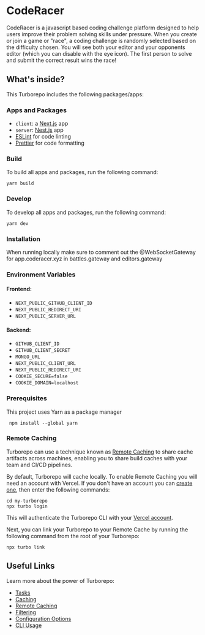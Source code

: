 # CodeRacer

CodeRacer is a javascript based coding challenge platform designed to help users improve their problem solving skills under pressure. When you create or join a game or "race", a coding challenge is randomly selected based on the difficulty chosen. You will see both your editor and your opponents editor (which you can disable with the eye icon). The first person to solve and submit the correct result wins the race! 

## What's inside?

This Turborepo includes the following packages/apps:

### Apps and Packages

- `client`: a [Next.js](https://nextjs.org/) app
- `server`: [Nest.js](https://docs.nestjs.com/) app
- [ESLint](https://eslint.org/) for code linting
- [Prettier](https://prettier.io) for code formatting

### Build

To build all apps and packages, run the following command:

```
yarn build
```

### Develop

To develop all apps and packages, run the following command:

```
yarn dev

```

### Installation

When running locally make sure to comment out the @WebSocketGateway for app.coderacer.xyz in battles.gateway and editors.gateway

### Environment Variables

#### Frontend:
- `NEXT_PUBLIC_GITHUB_CLIENT_ID`
- `NEXT_PUBLIC_REDIRECT_URI`
- `NEXT_PUBLIC_SERVER_URL`

#### Backend:
- `GITHUB_CLIENT_ID`
- `GITHUB_CLIENT_SECRET`
- `MONGO_URL`
- `NEXT_PUBLIC_CLIENT_URL`
- `NEXT_PUBLIC_REDIRECT_URI`
- `COOKIE_SECURE=false`
- `COOKIE_DOMAIN=localhost`

### Prerequisites

This project uses Yarn as a package manager

```
 npm install --global yarn
```

### Remote Caching

Turborepo can use a technique known as [Remote Caching](https://turbo.build/repo/docs/core-concepts/remote-caching) to share cache artifacts across machines, enabling you to share build caches with your team and CI/CD pipelines.

By default, Turborepo will cache locally. To enable Remote Caching you will need an account with Vercel. If you don't have an account you can [create one](https://vercel.com/signup), then enter the following commands:

```
cd my-turborepo
npx turbo login
```

This will authenticate the Turborepo CLI with your [Vercel account](https://vercel.com/docs/concepts/personal-accounts/overview).

Next, you can link your Turborepo to your Remote Cache by running the following command from the root of your Turborepo:

```
npx turbo link
```

## Useful Links

Learn more about the power of Turborepo:

- [Tasks](https://turbo.build/repo/docs/core-concepts/monorepos/running-tasks)
- [Caching](https://turbo.build/repo/docs/core-concepts/caching)
- [Remote Caching](https://turbo.build/repo/docs/core-concepts/remote-caching)
- [Filtering](https://turbo.build/repo/docs/core-concepts/monorepos/filtering)
- [Configuration Options](https://turbo.build/repo/docs/reference/configuration)
- [CLI Usage](https://turbo.build/repo/docs/reference/command-line-reference)
